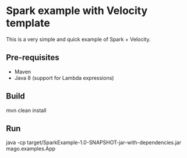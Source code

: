 
Spark example with Velocity template
==============

This is a very simple and quick example of Spark + Velocity.

Pre-requisites
---------------
* Maven
* Java 8 (support for Lambda expressions)

Build
---------------
mvn clean install

Run
---------------
java -cp target/SparkExample-1.0-SNAPSHOT-jar-with-dependencies.jar mago.examples.App